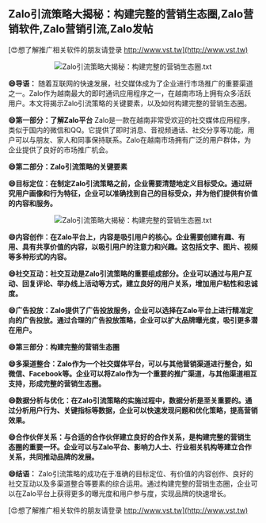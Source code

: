 ## **Zalo引流策略大揭秘：构建完整的营销生态圈,Zalo营销软件,Zalo营销引流,Zalo发帖**

[😍想了解推广相关软件的朋友请登录 http://www.vst.tw](http://www.vst.tw)

 <center><img src="https://vst.tw/MP4/tuiguang/png/3.png" alt="Zalo引流策略大揭秘：构建完整的营销生态圈.txt"></center>

**😄导语：**
随着互联网的快速发展，社交媒体成为了企业进行市场推广的重要渠道之一。Zalo作为越南最大的即时通讯应用程序之一，在越南市场上拥有众多活跃用户。本文将揭示Zalo引流策略的关键要素，以及如何构建完整的营销生态圈。

**😄第一部分：了解Zalo平台**
Zalo是一款在越南非常受欢迎的社交媒体应用程序，类似于国内的微信和QQ。它提供了即时消息、音视频通话、社交分享等功能，用户可以与朋友、家人和同事保持联系。Zalo在越南市场拥有广泛的用户群体，为企业提供了良好的市场推广机会。

**😄第二部分：Zalo引流策略的关键要素**

**😄目标定位：在制定Zalo引流策略之前，企业需要清楚地定义目标受众。通过研究用户画像和行为特征，企业可以准确找到自己的目标受众，并为他们提供有价值的内容和服务。**

 <center><img src="https://vst.tw/MP4/tuiguang/png/3.png" alt="Zalo引流策略大揭秘：构建完整的营销生态圈.txt"></center>

**😄内容创作：在Zalo平台上，内容是吸引用户的核心。企业需要创建有趣、有用、具有共享价值的内容，以吸引用户的注意力和兴趣。这包括文字、图片、视频等多种形式的内容。**

**😄社交互动：社交互动是Zalo引流策略的重要组成部分。企业可以通过与用户互动、回复评论、举办线上活动等方式，建立良好的用户关系，增加用户粘性和忠诚度。**

**😄广告投放：Zalo提供了广告投放服务，企业可以选择在Zalo平台上进行精准定向的广告投放。通过合理的广告投放策略，企业可以扩大品牌曝光度，吸引更多潜在用户。**

**😄第三部分：构建完整的营销生态圈**

**😄多渠道整合：Zalo作为一个社交媒体平台，可以与其他营销渠道进行整合，如微信、Facebook等。企业可以将Zalo作为一个重要的推广渠道，与其他渠道相互支持，形成完整的营销生态圈。**

**😄数据分析与优化：在Zalo引流策略的实施过程中，数据分析是至关重要的。通过分析用户行为、关键指标等数据，企业可以快速发现问题和优化策略，提高营销效果。**

**😄合作伙伴关系：与合适的合作伙伴建立良好的合作关系，是构建完整的营销生态圈的重要一环。企业可以与Zalo平台、影响力人士、行业相关机构等建立合作关系，共同推动品牌的发展。**

**😄结语：**
Zalo引流策略的成功在于准确的目标定位、有价值的内容创作、良好的社交互动以及多渠道整合等要素的综合运用。通过构建完整的营销生态圈，企业可以在Zalo平台上获得更多的曝光度和用户参与度，实现品牌的快速增长。

[😍想了解推广相关软件的朋友请登录 http://www.vst.tw](http://www.vst.tw)



